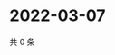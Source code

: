 # 2022-03-07

共 0 条

<!-- BEGIN WEIBO -->
<!-- 最后更新时间 Mon Mar 07 2022 21:17:59 GMT+0800 (China Standard Time) -->

<!-- END WEIBO -->
